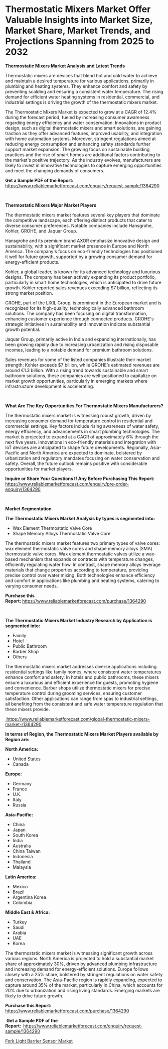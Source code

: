 <p><h1>Thermostatic Mixers Market Offer Valuable Insights into Market Size, Market Share, Market Trends, and Projections Spanning from 2025 to 2032</h1></p><p><strong>Thermostatic Mixers Market Analysis and Latest Trends</strong></p>
<p><p>Thermostatic mixers are devices that blend hot and cold water to achieve and maintain a desired temperature for various applications, primarily in plumbing and heating systems. They enhance comfort and safety by preventing scalding and ensuring a consistent water temperature. The rising demand for efficient water heating systems in residential, commercial, and industrial settings is driving the growth of the thermostatic mixers market.</p><p>The Thermostatic Mixers Market is expected to grow at a CAGR of 12.4% during the forecast period, fueled by increasing consumer awareness regarding energy efficiency and water conservation. Innovations in product design, such as digital thermostatic mixers and smart solutions, are gaining traction as they offer advanced features, improved usability, and integration with home automation systems. Moreover, stringent regulations aimed at reducing energy consumption and enhancing safety standards further support market expansion. The growing focus on sustainable building practices and the rise of smart homes are additional factors contributing to the market's positive trajectory. As the industry evolves, manufacturers are likely to invest in innovative technologies to capture emerging opportunities and meet the changing demands of consumers.</p></p>
<p><strong>Get a Sample PDF of the Report:&nbsp;</strong> <a href="https://www.reliablemarketforecast.com/enquiry/request-sample/1364290?utm_campaign=1097&utm_medium=2&utm_source=Github&utm_content=ia&utm_term=19022025&utm_id=thermostatic-mixers">https://www.reliablemarketforecast.com/enquiry/request-sample/1364290</a></p>
<p>&nbsp;</p>
<p><strong>Thermostatic Mixers Major Market Players</strong></p>
<p><p>The thermostatic mixers market features several key players that dominate the competitive landscape, each offering distinct products that cater to diverse consumer preferences. Notable companies include Hansgrohe, Kohler, GROHE, and Jaquar Group.</p><p>Hansgrohe and its premium brand AXOR emphasize innovative design and sustainability, with a significant market presence in Europe and North America. The company's focus on eco-friendly technologies has positioned it well for future growth, supported by a growing consumer demand for energy-efficient products. </p><p>Kohler, a global leader, is known for its advanced technology and luxurious designs. The company has been actively expanding its product portfolio, particularly in smart home technologies, which is anticipated to drive future growth. Kohler reported sales revenues exceeding $7 billion, reflecting its strong market position.</p><p>GROHE, part of the LIXIL Group, is prominent in the European market and is recognized for its high-quality, technologically advanced bathroom solutions. The company has been focusing on digital transformation, enhancing customer experience through connected products. GROHE's strategic initiatives in sustainability and innovation indicate substantial growth potential.</p><p>Jaquar Group, primarily active in India and expanding internationally, has been growing rapidly due to increasing urbanization and rising disposable incomes, leading to a notable demand for premium bathroom solutions.</p><p>Sales revenues for some of the listed companies illustrate their market strength: Kohler exceeds $7 billion, while GROHE’s estimated revenues are around €1.3 billion. With a rising trend towards sustainable and smart bathroom solutions, these companies are well-positioned to capitalize on market growth opportunities, particularly in emerging markets where infrastructure development is accelerating.</p></p>
<p>&nbsp;</p>
<p><strong>What Are The Key Opportunities For Thermostatic Mixers Manufacturers?</strong></p>
<p><p>The thermostatic mixers market is witnessing robust growth, driven by increasing consumer demand for temperature control in residential and commercial settings. Key factors include rising awareness of water safety, energy efficiency, and advancements in smart plumbing technologies. The market is projected to expand at a CAGR of approximately 6% through the next five years. Innovations in eco-friendly materials and integration with IoT devices are anticipated to shape future developments. Regionally, Asia-Pacific and North America are expected to dominate, bolstered by urbanization and regulatory mandates focusing on water conservation and safety. Overall, the future outlook remains positive with considerable opportunities for market players.</p></p>
<p><strong>Inquire or Share Your Questions If Any Before Purchasing This Report:</strong> <a href="https://www.reliablemarketforecast.com/enquiry/pre-order-enquiry/1364290?utm_campaign=1097&utm_medium=2&utm_source=Github&utm_content=ia&utm_term=19022025&utm_id=thermostatic-mixers">https://www.reliablemarketforecast.com/enquiry/pre-order-enquiry/1364290</a></p>
<p>&nbsp;</p>
<p><strong>Market Segmentation</strong></p>
<p><strong>The Thermostatic Mixers Market Analysis by types is segmented into:</strong></p>
<p><ul><li>Wax Element Thermostatic Valve Core</li><li>Shape Memory Alloys Thermostatic Valve Core</li></ul></p>
<p><p>The thermostatic mixers market features two primary types of valve cores: wax element thermostatic valve cores and shape memory alloys (SMA) thermostatic valve cores. Wax element thermostatic valves utilize a wax-based mechanism that expands or contracts with temperature changes, efficiently regulating water flow. In contrast, shape memory alloys leverage materials that change properties according to temperature, providing precise control over water mixing. Both technologies enhance efficiency and comfort in applications like plumbing and heating systems, catering to varying consumer needs.</p></p>
<p><strong>Purchase this Report:&nbsp;</strong><a href="https://www.reliablemarketforecast.com/purchase/1364290?utm_campaign=1097&utm_medium=2&utm_source=Github&utm_content=ia&utm_term=19022025&utm_id=thermostatic-mixers">https://www.reliablemarketforecast.com/purchase/1364290</a></p>
<p>&nbsp;</p>
<p><strong>The Thermostatic Mixers Market Industry Research by Application is segmented into:</strong></p>
<p><ul><li>Family</li><li>Hotel</li><li>Public Bathroom</li><li>Barber Shop</li><li>Others</li></ul></p>
<p><p>The thermostatic mixers market addresses diverse applications including residential settings like family homes, where consistent water temperatures enhance comfort and safety. In hotels and public bathrooms, these mixers ensure a luxurious and efficient experience for guests, promoting hygiene and convenience. Barber shops utilize thermostatic mixers for precise temperature control during grooming services, ensuring customer satisfaction. Other applications can range from spas to industrial settings, all benefiting from the consistent and safe water temperature regulation that these mixers provide.</p></p>
<p><a href="https://www.reliablemarketforecast.com/global-thermostatic-mixers-market-r1364290?utm_campaign=1097&utm_medium=2&utm_source=Github&utm_content=ia&utm_term=19022025&utm_id=thermostatic-mixers">&nbsp;https://www.reliablemarketforecast.com/global-thermostatic-mixers-market-r1364290</a></p>
<p><strong>In terms of Region, the Thermostatic Mixers Market Players available by Region are:</strong></p>
<p>
    <p> <strong> North America: </strong>
        <ul>
            <li>United States</li>
            <li>Canada</li>
        </ul>
        </p> 
    <p> <strong> Europe: </strong>
        <ul>
            <li>Germany</li>
            <li>France</li>
            <li>U.K.</li>
            <li>Italy</li>
            <li>Russia</li>
        </ul>
        </p> 
    <p> <strong> Asia-Pacific: </strong>
        <ul>
            <li>China</li>
            <li>Japan</li>
            <li>South Korea</li>
            <li>India</li>
            <li>Australia</li>
            <li>China Taiwan</li>
            <li>Indonesia</li>
            <li>Thailand</li>
            <li>Malaysia</li>
        </ul>
        </p> 
    <p> <strong> Latin America: </strong>
        <ul>
            <li>Mexico</li>
            <li>Brazil</li>
            <li>Argentina Korea</li>
            <li>Colombia</li>
        </ul>
        </p> 
    <p> <strong> Middle East & Africa: </strong>
        <ul>
            <li>Turkey</li>
            <li>Saudi</li>
            <li>Arabia</li>
            <li>UAE</li>
            <li>Korea</li>
        </ul>
    </p>
    </p>
<p><p>The thermostatic mixers market is witnessing significant growth across various regions. North America is projected to hold a substantial market share of approximately 30%, driven by advanced plumbing infrastructure and increasing demand for energy-efficient solutions. Europe follows closely with a 25% share, bolstered by stringent regulations on water safety and conservation. The Asia-Pacific region is rapidly expanding, expected to capture around 35% of the market, particularly in China, which accounts for 20% due to urbanization and rising living standards. Emerging markets are likely to drive future growth.</p></p>
<p><strong>Purchase this Report: </strong><a href="https://www.reliablemarketforecast.com/purchase/1364290?utm_campaign=1097&utm_medium=2&utm_source=Github&utm_content=ia&utm_term=19022025&utm_id=thermostatic-mixers">https://www.reliablemarketforecast.com/purchase/1364290</a></p>
<p>&nbsp;<strong>Get a Sample PDF of the Report:&nbsp;&nbsp;</strong><a href="https://www.reliablemarketforecast.com/enquiry/request-sample/1364290?utm_campaign=1097&utm_medium=2&utm_source=Github&utm_content=ia&utm_term=19022025&utm_id=thermostatic-mixers">https://www.reliablemarketforecast.com/enquiry/request-sample/1364290</a></p>
<p><strong></strong></p>
<p><p><a href="https://github.com/castoriffic/Market-Research-Report-List-5/blob/main/fork-light-barrier-sensor-market.md?utm_campaign=1097&utm_medium=2&utm_source=Github&utm_content=ia&utm_term=19022025&utm_id=thermostatic-mixers">Fork Light Barrier Sensor Market</a></p></p>